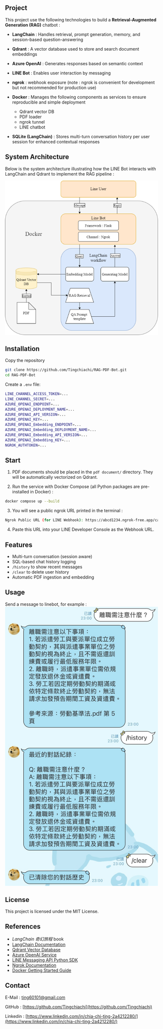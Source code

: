 <!-- About the Project -->
## Project

This project use the following technologies to build a **Retrieval-Augmented Generation (RAG)** chatbot :

- **LangChain** : Handles retrieval, prompt generation, memory, and session-based question-answering

- **Qdrant** : A vector database used to store and search document embeddings

- **Azure OpenAI** : Generates responses based on semantic context

- **LINE Bot** : Enables user interaction by messaging

- **ngrok** : webhook exposure (note : ngrok is convenient for development but not recommended for production use)

- **Docker** : Manages the following components as services to ensure reproducible and simple deployment
  - Qdrant vector DB
  - PDF loader
  - ngrok tunnel
  - LINE chatbot
  
- **SQLite (LangChain)** : Stores multi-turn conversation history per user session for enhanced contextual responses

<!-- System Architecture -->
## System Architecture

Below is the system architecture illustrating how the LINE Bot interacts with LangChain and Qdrant to implement the RAG pipeline :

![System Diagram](./PDFchatbot.png)

<!-- Installation -->
## Installation

Copy the repository
```sh
git clone https://github.com/Tingchiachi/RAG-PDF-Bot.git
cd RAG-PDF-Bot
```
Create a `.env` file:
```sh
LINE_CHANNEL_ACCESS_TOKEN=...
LINE_CHANNEL_SECRET=...
AZURE_OPENAI_ENDPOINT=...
AZURE_OPENAI_DEPLOYMENT_NAME=...
AZURE_OPENAI_API_VERSION=...
AZURE_OPENAI_KEY=...
AZURE_OPENAI_Embedding_ENDPOINT=...
AZURE_OPENAI_Embedding_DEPLOYMENT_NAME=...
AZURE_OPENAI_Embedding_API_VERSION=...
AZURE_OPENAI_Embedding_KEY=...
NGROK_AUTHTOKEN=...
```

<!-- Start -->
## Start

1. PDF documents should be placed in the `pdf document/` directory. They will be automatically vectorized on Qdrant.
   
2. Run the service with Docker Compose (all Python packages are pre-installed in Docker) :

```sh
docker compose up --build
```

3. You will see a public ngrok URL printed in the terminal :
```sh
Ngrok Public URL (for LINE Webhook): https://abcd1234.ngrok-free.app/callback
```

4. Paste this URL into your LINE Developer Console as the Webhook URL.

<!-- Features -->
## Features

- Multi-turn conversation (session aware)
- SQL-based chat history logging
- `/history` to show recent messages
- `/clear` to delete user history
- Automatic PDF ingestion and embedding

<!-- Usage -->
## Usage

Send a message to linebot, for example :
![image](example.jpg)

<!-- License -->
## License

This project is licensed under the MIT License.

<!-- References -->
## References

- *LangChain 奇幻旅程* book
- [LangChain Documentation](https://docs.langchain.com/)
- [Qdrant Vector Database](https://qdrant.tech/)
- [Azure OpenAI Service](https://learn.microsoft.com/azure/cognitive-services/openai/)
- [LINE Messaging API Python SDK](https://github.com/line/line-bot-sdk-python)
- [Ngrok Documentation](https://ngrok.com/docs)
- [Docker Getting Started Guide](https://docs.docker.com/get-started/)

<!-- Contact -->
## Contact

E-Mail : [ting60101@gmail.com](mailto:ting60101@gmail.com)

GitHub : [https://github.com/Tingchiachi](https://github.com/Tingchiachi)

Linkedin : [https://www.linkedin.com/in/chia-chi-ting-2a4212280/](https://www.linkedin.com/in/chia-chi-ting-2a4212280/)

